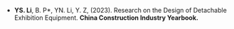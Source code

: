 - <strong>YS. Li</strong>, B. P*, YN. Li, Y. Z, (2023). Research on the Design of Detachable Exhibition Equipment. <strong>China Construction Industry Yearbook.</strong>